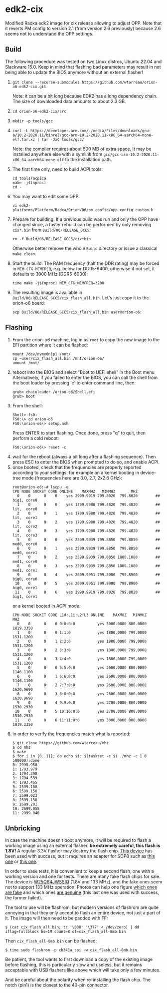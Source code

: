 # edk2-cix

Modified Radxa edk2 image for cix release allowing to adjust OPP. Note that it reverts PM config to version 2.1 (from version 2.6 previously) because 2.6 seems not to understand the OPP settings.

## Build

The following procedure was tested on two Linux distros, Ubuntu 22.04 and Slackware 15.0. Keep in mind that flashing bad parameters may result in not being able to update the BIOS anymore without an external flasher!

1. `git clone --recurse-submodules https://github.com/wtarreau/orion-o6-edk2-cix.git`

    Note: it can be a bit long because EDK2 has a long dependency chain. The size of
    downloaded data amounts to about 2.3 GB.

2. `cd orion-o6-edk2-cix/src`
3. `mkdir -p tools/gcc`
4. `curl -L https://developer.arm.com/-/media/Files/downloads/gnu-a/10.2-2020.11/binrel/gcc-arm-10.2-2020.11-x86_64-aarch64-none-elf.tar.xz | tar -JxC tools/gcc/`

   Note: the compiler requires about 500 MB of extra space. It may be installed anywhere else with a symlink from
   `gcc/gcc-arm-10.2-2020.11-x86_64-aarch64-none-elf` to the installation path.
5. The first time only, need to build ACPI tools:
   ```
   cd tools/acpica
   make -j$(nproc)
   cd -
   ```
5. You may want to edit some OPP:
   ```
   vi edk2-platforms/Platform/Radxa/Orion/O6/pm_config/opp_config_custom.h
   ```
6. Prepare for building. If a previous build was run and only the OPP have changed since, a faster rebuild can be performed by only removing `cix*.bin` from `Build/O6/RELEASE_GCC5`:
   ```
   rm -f Build/O6/RELEASE_GCC5/cix*bin
   ```

   Otherwise better remove the whole `Build` directory or issue a classical `make clean`.

7. Start the build. The RAM frequency (half the DDR rating) may be forced in `MEM_CFG_MEMFREQ`, e.g. below for DDR5-6400, otherwise if not set, it defaults to 3000 MHz (DDR5-6000):
   ```
   time make -j$(nproc) MEM_CFG_MEMFREQ=3200
   ```
8. The resulting image is available in `Build/O6/RELEASE_GCC5/cix_flash_all.bin`. Let's just copy it to the orion-o6 board:

   `scp Build/O6/RELEASE_GCC5/cix_flash_all.bin user@orion-o6:`

## Flashing

1. From the orion-o6 machine, log in as `root` to copy the new image to the EFI partition where it can be flashed:
   ```
   mount /dev/nvme0n1p1 /mnt/
   cp ~user/cix_flash_all.bin /mnt/orion-o6/
   umount /mnt/
   ```
2. reboot into the BIOS and select "Boot to UEFI shell" in the Boot menu
    Alternatively, if you failed to enter the BIOS, you can call the shell from
    the boot loader by pressing 'c' to enter command line, then:
    ```
    grub> chainloader /orion-o6/Shell.efi
    grub> boot
    ```
3. From the shell:
    ```
    Shell> fs0:
    FS0:\> cd orion-o6
    FS0:\orion-o6\> setup.nsh
    ```
    Press ENTER to start flashing. Once done, press "q" to quit, then perform a cold reboot:
    ```
    FS0:\orion-o6\> reset -c
    ```
4. wait for the reboot (always a bit long after a flashing sequence). Then press ESC to enter the BIOS when prompted to do so, and enable ACPI.
5. once booted, check that the frequencies are properly reported according to your settings, for example on a kernel booting in device-tree mode (frequencies here are 3.0, 2.7, 2x2.6 GHz):
    ```
    root@orion-o6:~# lscpu -e
    CPU NODE SOCKET CORE ONLINE    MAXMHZ   MINMHZ       MHZ
      0    0      0    0    yes 2999.9919 799.8020  799.8020        ## big1, core0
      1    0      0    0    yes 1799.9980 799.4820  799.4820        ## lit,  core0
      2    0      0    1    yes 1799.9980 799.4820  799.4820        ## lit,  core1
      3    0      0    2    yes 1799.9980 799.4820  799.4820        ## lit,  core2
      4    0      0    3    yes 1799.9980 799.4820  799.4820        ## lit,  core3
      5    0      0    0    yes 2599.9939 799.8850  799.8850        ## med0, core0
      6    0      0    1    yes 2599.9939 799.8850  799.8850        ## med0, core1
      7    0      0    2    yes 2599.9939 799.8850 1800.1080        ## med1, core0
      8    0      0    3    yes 2599.9939 799.8850 1800.1080        ## med1, core1
      9    0      0    4    yes 2699.9951 799.8900  799.8900        ## big0, core0
     10    0      0    5    yes 2699.9951 799.8900  799.8900        ## big0, core1
     11    0      0    6    yes 2999.9919 799.8020  799.8020        ## big1, core1
    ```
    or a kernel booted in ACPI mode:
    ```
    CPU NODE SOCKET CORE L1d:L1i:L2:L3 ONLINE    MAXMHZ   MINMHZ       MHZ
      0    0      0    0 0:0:0:0          yes 3000.0000 800.0000 1819.3350
      1    0      0    0 1:1:0            yes 1800.0000 799.0000 1531.1200
      2    0      0    1 2:2:0            yes 1800.0000 799.0000 1531.1200
      3    0      0    2 3:3:0            yes 1800.0000 799.0000 1531.1200
      4    0      0    3 4:4:0            yes 1800.0000 799.0000 1531.1200
      5    0      0    0 5:5:0:0          yes 2600.0000 800.0000 1146.1100
      6    0      0    1 6:6:0:0          yes 2600.0000 800.0000 1146.1100
      7    0      0    2 7:7:0:0          yes 2600.0000 800.0000 1620.9690
      8    0      0    3 8:8:0:0          yes 2600.0000 800.0000 1620.9690
      9    0      0    4 9:9:0:0          yes 2700.0000 800.0000 1530.2930
     10    0      0    5 10:10:0:0        yes 2700.0000 800.0000 1530.2930
     11    0      0    6 11:11:0:0        yes 3000.0000 800.0000 1819.3350
    ```
6. in order to verify the frequencies match what is reported:
    ```
    $ git clone https://github.com/wtarreau/mhz
    $ cd mhz
    $ make
    $ for i in {0..11}; do echo $i: $(taskset -c $i ./mhz -c 1 0 500000);done
    0: 2998.950
    1: 1793.979
    2: 1794.398
    3: 1794.559
    4: 1793.465
    5: 2599.158
    6: 2599.158
    7: 2599.023
    8: 2599.158
    9: 2699.201
    10: 2699.055
    11: 2999.040
    ```

## Unbricking

In case the machine doesn't boot anymore, it will be required to flash a working image using an external flasher. **be extremely careful, this flash is 1.8V!** A regular 3.3V flasher may destroy the flash chip. [This device](https://www.aliexpress.com/item/1005004452694448.html) has been used with success, but it requires an adapter for SOP8 such as [this one](https://www.aliexpress.com/item/32707843336.html) or [this one](https://www.aliexpress.com/item/1005003407813371.html).

In order to ease tests, it is convenient to keep a second flash, one with a working version and one for tests. There are many fake flash chips for sale. The device is [W25Q64JWSSIQ](https://www.winbond.com/hq/product/code-storage-flash-memory/serial-nor-flash/?__locale=en&partNo=W25Q64JW) (1.8V and 133 MHz), and the fake ones seem not to support 133 MHz operation. Photos can help one figure [which ones are fake](https://www.aliexpress.com/item/1005007825295302.html) and which ones [are genuine](https://www.aliexpress.com/item/1005008734283748.html) (this last one was used with success, the former failed).

The tool to use will be flashrom, but modern versions of flashrom are quite annoying in that they only accept to flash an entire device, not just a part of it. The image will then need to be padded with FF:
```
$ (cat cix_flash_all.bin; tr '\000' '\377' < /dev/zero) | dd iflag=fullblock bs=1M count=8 of=cix_flash_all-8mb.bin
```

Then `cix_flash_all-8mb.bin` can be flashed:
```
$ time sudo flashrom -p ch341a_spi -w cix_flash_all-8mb.bin
```

Be patient, the tool wants to first download a copy of the existing image before flashing, this is particularly slow and useless, but it remains acceptable with USB flashers like above which will take only a few minutes.

And be careful about the polarity when re-installing the flash chip. The notch (pin1) is the closest to the 40-pin connector.
